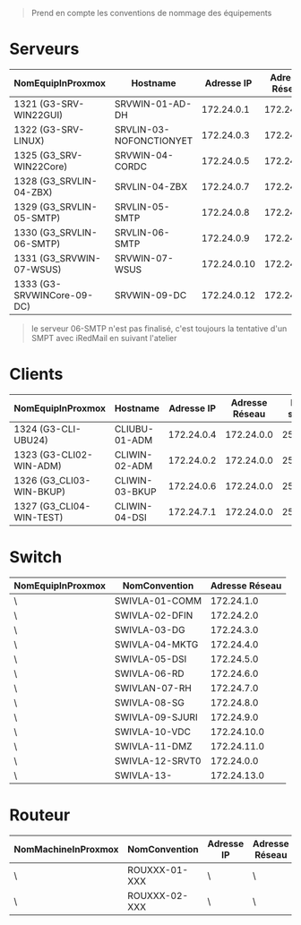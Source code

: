 > Prend en compte les conventions de nommage des équipements


# Serveurs

| NomEquipInProxmox     | Hostname            | Adresse IP   | Adresse Réseau | Masque de sous réseau |
|---------------------------|---------------------|--------------|----------------|-------------|
| 1321 (G3-SRV-WIN22GUI)     | SRVWIN-01-AD-DH   | 172.24.0.1   | 172.24.0.0     | 255.255.255.0 |
| 1322 (G3-SRV-LINUX)       | SRVLIN-03-NOFONCTIONYET   | 172.24.0.3   | 172.24.0.0     | 255.255.255.0 |
| 1325 (G3_SRV-WIN22Core)   | SRVWIN-04-CORDC    | 172.24.0.5   | 172.24.0.0     | 255.255.255.0 |
| 1328 (G3_SRVLIN-04-ZBX)   | SRVLIN-04-ZBX  | 172.24.0.7   | 172.24.0.0  | 255.255.255.0 |
| 1329 (G3_SRVLIN-05-SMTP)   | SRVLIN-05-SMTP  | 172.24.0.8   | 172.24.0.0  | 255.255.255.0 |
| 1330 (G3_SRVLIN-06-SMTP)   | SRVLIN-06-SMTP  | 172.24.0.9   | 172.24.0.0  | 255.255.255.0 |
| 1331 (G3_SRVWIN-07-WSUS)   | SRVWIN-07-WSUS  | 172.24.0.10   | 172.24.0.0  | 255.255.255.0 |
| 1333 (G3-SRVWINCore-09-DC) | SRVWIN-09-DC  | 172.24.0.12   | 172.24.0.0  | 255.255.255.0 |
> le serveur 06-SMTP n'est pas finalisé, c'est toujours la tentative d'un SMPT avec iRedMail en suivant l'atelier


# Clients

| NomEquipInProxmox     | Hostname            | Adresse IP   | Adresse Réseau | Masque de sous réseau |
|---------------------------|---------------------|--------------|-------------|-------------|
| 1324 (G3-CLI-UBU24)       | CLIUBU-01-ADM  | 172.24.0.4   | 172.24.0.0  | 255.255.255.0 |
| 1323 (G3-CLI02-WIN-ADM)   | CLIWIN-02-ADM  | 172.24.0.2   | 172.24.0.0     | 255.255.255.0 |
| 1326 (G3_CLI03-WIN-BKUP)   | CLIWIN-03-BKUP   | 172.24.0.6   | 172.24.0.0     | 255.255.255.0 |
| 1327 (G3_CLI04-WIN-TEST)   | CLIWIN-04-DSI    | 172.24.7.1   | 172.24.0.0  | 255.255.255.0 |


# Switch

| NomEquipInProxmox | NomConvention     | Adresse Réseau     |
|-----------|---------------------------|---------------------|
| \ | SWIVLA-01-COMM            | 172.24.1.0          |
| \ | SWIVLA-02-DFIN            | 172.24.2.0          |
| \ | SWIVLA-03-DG              | 172.24.3.0          |
| \ | SWIVLA-04-MKTG            | 172.24.4.0          |
| \ | SWIVLA-05-DSI             | 172.24.5.0          |
| \ | SWIVLA-06-RD              | 172.24.6.0          |
| \ | SWIVLAN-07-RH             | 172.24.7.0          |
| \ | SWIVLA-08-SG              | 172.24.8.0          |
| \ | SWIVLA-09-SJURI           | 172.24.9.0          |
| \ | SWIVLA-10-VDC             | 172.24.10.0         |
| \ | SWIVLA-11-DMZ             | 172.24.11.0         |
| \ | SWIVLA-12-SRVT0           | 172.24.0.0         |
| \ | SWIVLA-13-                | 172.24.13.0         |

# Routeur

| NomMachineInProxmox   |NomConvention | Adresse IP   | Adresse Réseau     |
|----------------------|-------------|-------------|-------------|
| \ | ROUXXX-01-XXX            |\ |\ |
| \ | ROUXXX-02-XXX            |\ |\ |
